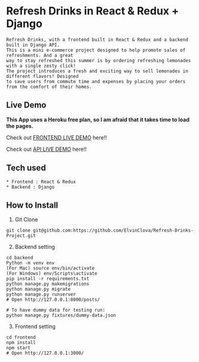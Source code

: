 # Refresh Drinks in React & Redux + Django

```
Refresh Drinks, with a frontend built in React & Redux and a backend built in Django API.
This is a mini e-commerce project designed to help promote sales of refreshments. And a great
way to stay refreshed this summer is by ordering refreshing lemonades with a single zesty click!
The project introduces a fresh and exciting way to sell lemonades in different flavors! Designed
to save users from commute time and expenses by placing your orders from the comfort of their homes.
```

## Live Demo

**This App uses a Heroku free plan, so I am afraid that it takes time to load the pages.**

Check out [FRONTEND LIVE DEMO](https://refreshdrinksfrontend.herokuapp.com/) here!!

Check out [API LIVE DEMO](https://refreshdrinksbackend.herokuapp.com/) here!!

## Tech used

```
* Frontend : React & Redux
* Backend : Django
```

## How to Install

1. Git Clone

```
git clone git@github.com:https://github.com/ElvinClova/Refresh-Drinks-Project.git
```

2. Backend setting

```
cd backend
Python -m venv env
(For Mac) source env/bin/activate
(For Windows) env/Scripts\activate
pip install -r requirements.txt
python manage.py makemigrations
python manage.py migrate
python manage.py runserver
# Open http://127.0.0.1:8000/posts/

# To have dummy data for testing run:
python manage.py fixtures/dummy-data.json
```

3. Frontend setting

```
cd frontend
npm install
npm start
# Open http://127.0.0.1:3000/
```
